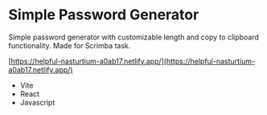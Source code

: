 # Simple Password Generator
Simple password generator with customizable length and copy to clipboard functionality. Made for Scrimba task.

[https://helpful-nasturtium-a0ab17.netlify.app/](https://helpful-nasturtium-a0ab17.netlify.app/)

- Vite
- React
- Javascript